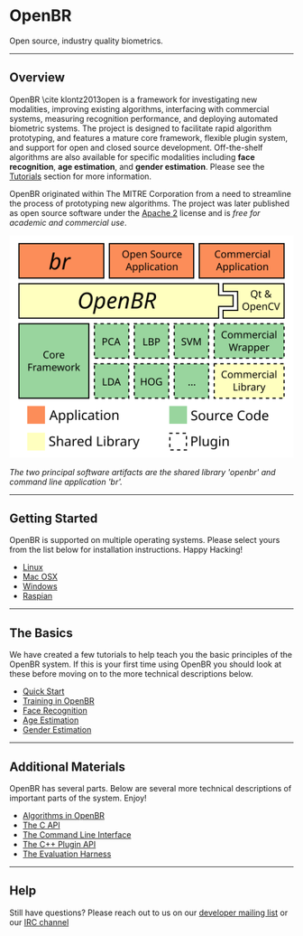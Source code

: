 # OpenBR

Open source, industry quality biometrics.

---

## Overview

OpenBR \cite klontz2013open is a framework for investigating new modalities, improving existing algorithms, interfacing with commercial systems, measuring recognition performance, and deploying automated biometric systems.
The project is designed to facilitate rapid algorithm prototyping, and features a mature core framework, flexible plugin system, and support for open and closed source development.
Off-the-shelf algorithms are also available for specific modalities including **face recognition**, **age estimation**, and **gender estimation**. Please see the [Tutorials](tutorials.md) section for more information.

OpenBR originated within The MITRE Corporation from a need to streamline the process of prototyping new algorithms.
The project was later published as open source software under the <a href="http://www.apache.org/licenses/LICENSE-2.0.html">Apache 2</a> license and is <i>free for academic and commercial use</i>.

![Overview](img/abstraction.svg)

*The two principal software artifacts are the shared library 'openbr' and command line application 'br'.*

---

## Getting Started

OpenBR is supported on multiple operating systems. Please select yours from the list below for installation instructions. Happy Hacking!

* [Linux](install.md#linux)
* [Mac OSX](install.md#osx)
* [Windows](install.md#windows)
* [Raspian](install.md#raspian)

---

## The Basics

We have created a few tutorials to help teach you the basic principles of the OpenBR system. If this is your first time using OpenBR you should look at these before moving on to the more technical descriptions below.

* [Quick Start](tutorials.md#quick-start)
* [Training in OpenBR](tutorials.md#training-in-openbr)
* [Face Recognition](tutorials.md#face-recognition)
* [Age Estimation](tutorials.md#age-estimation)
* [Gender Estimation](tutorials.md#gender-estimation)

---

## Additional Materials

OpenBR has several parts. Below are several more technical descriptions of important parts of the system. Enjoy!

* [Algorithms in OpenBR](technical.md#algorithms-in-openbr)
* [The C API](docs/c_api.md)
* [The Command Line Interface](docs/cl_api.md)
* [The C++ Plugin API](docs/cpp_api.md)
* [The Evaluation Harness](technical.md#the-evaluation-harness)

---

## Help

Still have questions? Please reach out to us on our <a href="https://groups.google.com/forum/?fromgroups#!forum/openbr-dev">developer mailing list</a> or our <a href="http://webchat.freenode.net/?channels=openbr">IRC channel</a>
